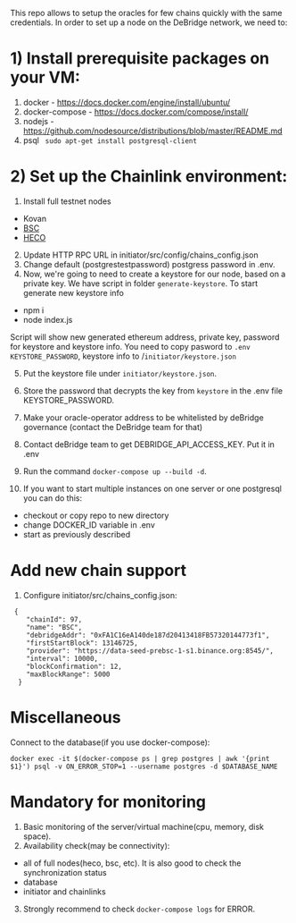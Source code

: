 This repo allows to setup the oracles for few chains quickly with the same credentials.
In order to set up a node on the DeBridge network, we need to:

# 1) Install prerequisite packages on your VM:

  1. docker
    - https://docs.docker.com/engine/install/ubuntu/
  2. docker-compose
    - https://docs.docker.com/compose/install/
  3. nodejs
    - https://github.com/nodesource/distributions/blob/master/README.md
  5. psql
    ``` sudo apt-get install postgresql-client```

# 2) Set up the Chainlink environment:
1. Install full testnet nodes
  - Kovan
  - [BSC](https://docs.binance.org/smart-chain/developer/fullnode.html)
  - [HECO](https://docs.hecochain.com/#/dev/install)
2. Update HTTP RPC URL in initiator/src/config/chains_config.json
3. Change default (postgrestestpassword) postgress password in .env.
4. Now, we're going to need to create a keystore for our node, based on a private key. We have script in folder `generate-keystore`. To start generate new keystore info
  - npm i
  - node index.js

  Script will show new generated ethereum address, private key, password for keystore and keystore info. You need to copy pasword to `.env KEYSTORE_PASSWORD`, keystore info to /`initiator/keystore.json`

5. Put the keystore file under `initiator/keystore.json`.
6. Store the password that decrypts the key from `keystore` in the .env file KEYSTORE_PASSWORD.
7. Make your oracle-operator address to be whitelisted by deBridge governance (contact the DeBridge team for that)
8. Contact deBridge team to get DEBRIDGE_API_ACCESS_KEY. Put it in .env
9. Run the command `docker-compose up --build -d`.

10. If you want to start multiple instances on one server or one postgresql you can do this:
  - checkout or copy repo to new directory
  - change DOCKER_ID variable in .env
  - start as previously described

# Add new chain support

1. Configure initiator/src/chains_config.json:

```
 {
    "chainId": 97,
    "name": "BSC",
    "debridgeAddr": "0xFA1C16eA140de187d20413418FB57320144773f1",
    "firstStartBlock": 13146725,
    "provider": "https://data-seed-prebsc-1-s1.binance.org:8545/",
    "interval": 10000,
    "blockConfirmation": 12,
    "maxBlockRange": 5000
  }
```

# Miscellaneous

Connect to the database(if you use docker-compose):

```
docker exec -it $(docker-compose ps | grep postgres | awk '{print $1}') psql -v ON_ERROR_STOP=1 --username postgres -d $DATABASE_NAME
```
# Mandatory for monitoring

1. Basic monitoring of the server/virtual machine(cpu, memory, disk space).
2. Availability check(may be connectivity):
  - all of full nodes(heco, bsc, etc). It is also good to check the synchronization status
  - database
  - initiator and chainlinks
3. Strongly recommend to check `docker-compose logs` for ERROR.
